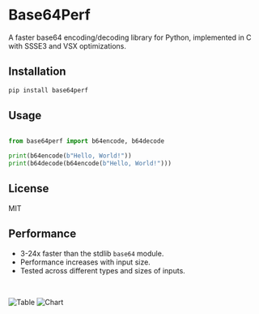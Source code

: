 # Base64Perf

A faster base64 encoding/decoding library for Python, implemented in C with SSSE3 and VSX optimizations.

## Installation

```bash
pip install base64perf
```

## Usage

```python

from base64perf import b64encode, b64decode

print(b64encode(b"Hello, World!"))
print(b64decode(b64encode(b"Hello, World!")))
```

## License

MIT

## Performance

* 3-24x faster than the stdlib `base64` module.
* Performance increases with input size.
* Tested across different types and sizes of inputs.

<br>

![Table](assets/table.png)
![Chart](assets/chart.png)